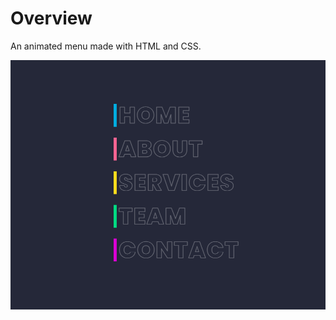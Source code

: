 # Overview

An animated menu made with HTML and CSS.

<img src="./img/neon-menu.gif" alt="a screenshot of the menu in action">
